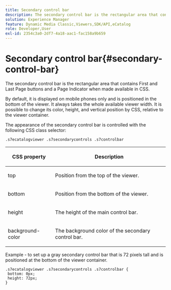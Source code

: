 ```yaml
---
title: Secondary control bar
description: The secondary control bar is the rectangular area that contains First and Last Page buttons and a Page Indicator when made available in CSS.
solution: Experience Manager
feature: Dynamic Media Classic,Viewers,SDK/API,eCatalog
role: Developer,User
exl-id: 2354c3a0-2df7-4a18-aac1-fac158a9b659
---
```

# Secondary control bar{#secondary-control-bar}

The secondary control bar is the rectangular area that contains First and Last Page buttons and a Page Indicator when made available in CSS.

 By default, it is displayed on mobile phones only and is positioned in the bottom of the viewer. It always takes the whole available viewer width. It is possible to change its color, height, and vertical position by CSS, relative to the viewer container.

The appearance of the secondary control bar is controlled with the following CSS class selector:

`.s7ecatalogviewer .s7secondarycontrols .s7controlbar`

<table id="table_2C8D322F57114A72B43053CB4539C65C"> 
 <thead> 
  <tr> 
   <th colname="col1" class="entry"> <p> CSS property </p> </th> 
   <th colname="col2" class="entry"> <p>Description </p> </th> 
  </tr> 
 </thead>
 <tbody> 
  <tr> 
   <td colname="col1"> <p> <span class="codeph"> top </span> </p> </td> 
   <td colname="col2"> <p>Position from the top of the viewer. </p> </td> 
  </tr> 
  <tr> 
   <td colname="col1"> <p> <span class="codeph"> bottom </span> </p> </td> 
   <td colname="col2"> <p>Position from the bottom of the viewer. </p> </td> 
  </tr> 
  <tr> 
   <td colname="col1"> <p> <span class="codeph"> height </span> </p> </td> 
   <td colname="col2"> <p>The height of the main control bar. </p> </td> 
  </tr> 
  <tr> 
   <td colname="col1"> <p> <span class="codeph"> background-color </span> </p> </td> 
   <td colname="col2"> <p>The background color of the secondary control bar. </p> </td> 
  </tr> 
 </tbody> 
</table>

Example - to set up a gray secondary control bar that is 72 pixels tall and is positioned at the bottom of the viewer container.

```
.s7ecatalogviewer .s7secondarycontrols .s7controlbar {  
 bottom: 0px; 
 height: 72px; 
}
```
